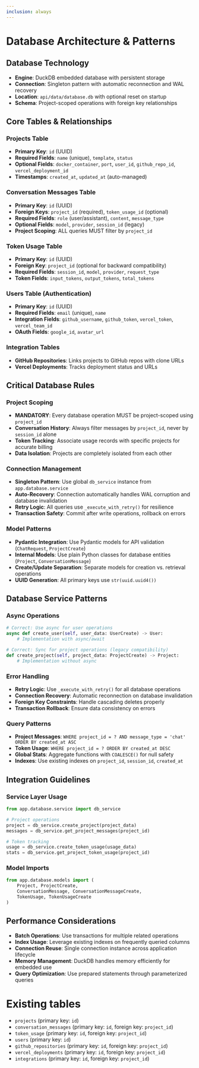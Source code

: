 ```yaml
---
inclusion: always
---
```


# Database Architecture & Patterns

## Database Technology
- **Engine**: DuckDB embedded database with persistent storage
- **Connection**: Singleton pattern with automatic reconnection and WAL recovery
- **Location**: `api/data/database.db` with optional reset on startup
- **Schema**: Project-scoped operations with foreign key relationships

## Core Tables & Relationships

### Projects Table
- **Primary Key**: `id` (UUID)
- **Required Fields**: `name` (unique), `template`, `status`
- **Optional Fields**: `docker_container`, `port`, `user_id`, `github_repo_id`, `vercel_deployment_id`
- **Timestamps**: `created_at`, `updated_at` (auto-managed)

### Conversation Messages Table
- **Primary Key**: `id` (UUID)
- **Foreign Keys**: `project_id` (required), `token_usage_id` (optional)
- **Required Fields**: `role` (user/assistant), `content`, `message_type`
- **Optional Fields**: `model`, `provider`, `session_id` (legacy)
- **Project Scoping**: ALL queries MUST filter by `project_id`

### Token Usage Table
- **Primary Key**: `id` (UUID)
- **Foreign Key**: `project_id` (optional for backward compatibility)
- **Required Fields**: `session_id`, `model`, `provider`, `request_type`
- **Token Fields**: `input_tokens`, `output_tokens`, `total_tokens`

### Users Table (Authentication)
- **Primary Key**: `id` (UUID)
- **Required Fields**: `email` (unique), `name`
- **Integration Fields**: `github_username`, `github_token`, `vercel_token`, `vercel_team_id`
- **OAuth Fields**: `google_id`, `avatar_url`

### Integration Tables
- **GitHub Repositories**: Links projects to GitHub repos with clone URLs
- **Vercel Deployments**: Tracks deployment status and URLs

## Critical Database Rules

### Project Scoping
- **MANDATORY**: Every database operation MUST be project-scoped using `project_id`
- **Conversation History**: Always filter messages by `project_id`, never by `session_id` alone
- **Token Tracking**: Associate usage records with specific projects for accurate billing
- **Data Isolation**: Projects are completely isolated from each other

### Connection Management
- **Singleton Pattern**: Use global `db_service` instance from `app.database.service`
- **Auto-Recovery**: Connection automatically handles WAL corruption and database invalidation
- **Retry Logic**: All queries use `_execute_with_retry()` for resilience
- **Transaction Safety**: Commit after write operations, rollback on errors

### Model Patterns
- **Pydantic Integration**: Use Pydantic models for API validation (`ChatRequest`, `ProjectCreate`)
- **Internal Models**: Use plain Python classes for database entities (`Project`, `ConversationMessage`)
- **Create/Update Separation**: Separate models for creation vs. retrieval operations
- **UUID Generation**: All primary keys use `str(uuid.uuid4())`

## Database Service Patterns

### Async Operations
```python
# Correct: Use async for user operations
async def create_user(self, user_data: UserCreate) -> User:
    # Implementation with async/await

# Correct: Sync for project operations (legacy compatibility)
def create_project(self, project_data: ProjectCreate) -> Project:
    # Implementation without async
```

### Error Handling
- **Retry Logic**: Use `_execute_with_retry()` for all database operations
- **Connection Recovery**: Automatic reconnection on database invalidation
- **Foreign Key Constraints**: Handle cascading deletes properly
- **Transaction Rollback**: Ensure data consistency on errors

### Query Patterns
- **Project Messages**: `WHERE project_id = ? AND message_type = 'chat' ORDER BY created_at ASC`
- **Token Usage**: `WHERE project_id = ? ORDER BY created_at DESC`
- **Global Stats**: Aggregate functions with `COALESCE()` for null safety
- **Indexes**: Use existing indexes on `project_id`, `session_id`, `created_at`

## Integration Guidelines

### Service Layer Usage
```python
from app.database.service import db_service

# Project operations
project = db_service.create_project(project_data)
messages = db_service.get_project_messages(project_id)

# Token tracking
usage = db_service.create_token_usage(usage_data)
stats = db_service.get_project_token_usage(project_id)
```

### Model Imports
```python
from app.database.models import (
    Project, ProjectCreate,
    ConversationMessage, ConversationMessageCreate,
    TokenUsage, TokenUsageCreate
)
```

## Performance Considerations
- **Batch Operations**: Use transactions for multiple related operations
- **Index Usage**: Leverage existing indexes on frequently queried columns
- **Connection Reuse**: Single connection instance across application lifecycle
- **Memory Management**: DuckDB handles memory efficiently for embedded use
- **Query Optimization**: Use prepared statements through parameterized queries


# Existing tables
- `projects` (primary key: `id`)
- `conversation_messages` (primary key: `id`, foreign key: `project_id`)
- `token_usage` (primary key: `id`, foreign key: `project_id`)
- `users` (primary key: `id`)
- `github_repositories` (primary key: `id`, foreign key: `project_id`)
- `vercel_deployments` (primary key: `id`, foreign key: `project_id`)
- `integrations` (primary key: `id`, foreign key: `project_id`)
